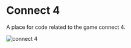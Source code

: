 # Connect 4
A place for code related to the game connect 4.

![connect 4](http://www.hamleys.com/images/_lib/connect-4-grid-10222-0-1415972128000.jpg)
